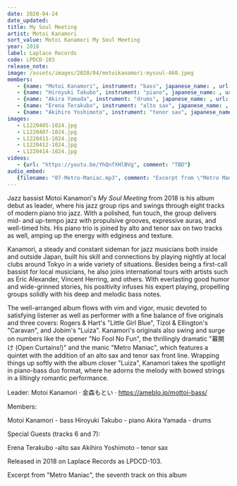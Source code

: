 ```yaml
---
date: 2020-04-24
date_updated: 
title: My Soul Meeting
artist: Motoi Kanamori
sort_value: Motoi Kanamori My Soul Meeting
year: 2018
label: Laplace Records
code: LPDCD-103
release_note: 
image: /assets/images/2020/04/motoikanamori-mysoul-460.jpeg
members:
   - {name: "Motoi Kanamori", instrument: "bass", japanese_name: , url: ""}
   - {name: "Hiroyuki Takubo", instrument: "piano", japanese_name: , url: ""}
   - {name: "Akira Yamada", instrument: "drums", japanese_name: , url: ""}
   - {name: "Erena Terakubo", instrument: "alto sax", japanese_name: , url: ""}
   - {name: "Akihiro Yoshimoto", instrument: "tenor sax", japanese_name: , url: ""}
images: 
   - L1220405-1024.jpg
   - L1220407-1024.jpg
   - L1220411-1024.jpg
   - L1220412-1024.jpg
   - L1220414-1024.jpg
videos: 
   - {url: "https://youtu.be/YhQnfXHlBVg", comment: "TBD"}
audio_embed:
   {filename: "07-Metro-Maniac.mp3", comment: "Excerpt from \"Metro Maniac\", the seventh track on this album:"}
---
```


Jazz bassist Motoi Kanamori's *My Soul Meeting* from 2018 is his album debut as leader, where his jazz group rips and swings through eight tracks of modern piano trio jazz. With a polished, fun touch, the group delivers mid- and up-tempo jazz with propulsive grooves, expressive auras, and well-timed hits. His piano trio is joined by alto and tenor sax on two tracks as well, amping up the energy with edginess and texture.

Kanamori, a steady and constant sideman for jazz musicians both inside and outside Japan, built his skill and connections by playing nightly at local clubs around Tokyo in a wide variety of situations. Besides being a first-call bassist for local musicians, he also joins international tours with artists such as Eric Alexander, Vincent Herring, and others. With everlasting good humor and wide-grinned stories, his positivity infuses his expert playing, propelling groups solidly with his deep and melodic bass notes.

The well-arranged album flows with vim and vigor, music devoted to satisfying listener as well as performer with a fine balance of five originals and three covers: Rogers & Hart's "Little Girl Blue", Tizol & Ellington's "Caravan", and Jobim's "Luiza". Kanamori's originals also swing and surge on numbers like the opener "No Fool No Fun", the thrillingly dramatic "幕開け (Open Curtains!)" and the manic "Metro Maniac", which features a quintet with the addition of an alto sax and tenor sax front line. Wrapping things up softly with the album closer "Luiza", Kanamori takes the spotlight in piano-bass duo format, where he adorns the melody with bowed strings in a liltingly romantic performance.

Leader: Motoi Kanamori · 金森もとい · https://ameblo.jp/mottoi-bass/

Members:

Motoi Kanamori - bass
Hiroyuki Takubo - piano
Akira Yamada - drums

Special Guests (tracks 6 and 7):

Erena Terakubo -alto sax
Akihiro Yoshimoto - tenor sax

Released in 2018 on Laplace Records as LPDCD-103.


Excerpt from "Metro Maniac", the seventh track on this album
